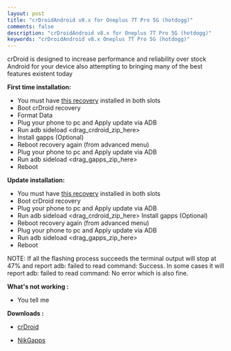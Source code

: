 ```yaml
---
layout: post
title: "crDroidAndroid v8.x for Oneplus 7T Pro 5G (hotdogg)"
comments: false
description: "crDroidAndroid v8.x for Oneplus 7T Pro 5G (hotdogg)"
keywords: "crDroidAndroid v8.x Oneplus 7T Pro 5G (hotdogg)"
---
```


crDroid is designed to increase performance and reliability over stock Android for your device also attempting to bringing many of the best features existent today

**First time installation:**

* You must have [this recovery](https://sourceforge.net/projects/darkjoker360-developements/files/Oneplus/7T%20Pro%205G%20McLaren/Recovery/crDroid-12.1-recovery.img/download) installed in both slots
* Boot crDroid recovery
* Format Data
* Plug your phone to pc and Apply update via ADB
* Run adb sideload <drag_crdroid_zip_here>
* Install gapps (Optional)
* Reboot recovery again (from advanced menu)
* Plug your phone to pc and Apply update via ADB
* Run adb sideload <drag_gapps_zip_here>
* Reboot

**Update installation:**

* You must have [this recovery](https://sourceforge.net/projects/darkjoker360-developements/files/Oneplus/7T%20Pro%205G%20McLaren/Recovery/crDroid-12.1-recovery.img/download) installed in both slots
* Boot crDroid recovery
* Plug your phone to pc and Apply update via ADB
* Run adb sideload <drag_crdroid_zip_here>
Install gapps (Optional)
* Reboot recovery again (from advanced menu)
* Plug your phone to pc and Apply update via ADB
* Run adb sideload <drag_gapps_zip_here>
* Reboot


NOTE: If all the flashing process succeeds the terminal output will stop at 47% and report adb: failed to read command: Success. In some cases it will report adb: failed to read command: No error which is also fine.

**What's not working :**

 * You tell me


**Downloads :**

 * [crDroid](https://crdroid.net/hotdogg)

 * [NikGapps](https://nikgapps.com/downloads)
